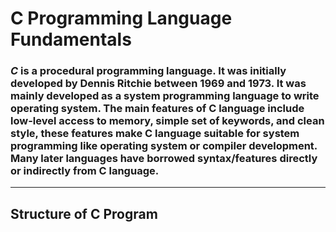 # C Programming Language Fundamentals

### *C* is a procedural programming language. It was initially developed by Dennis Ritchie between 1969 and 1973. It was mainly developed as a system programming language to write operating system. The main features of C language include low-level access to memory, simple set of keywords, and clean style, these features make C language suitable for system programming like operating system or compiler development. Many later languages have borrowed syntax/features directly or indirectly from C language.

----
## Structure of C Program

